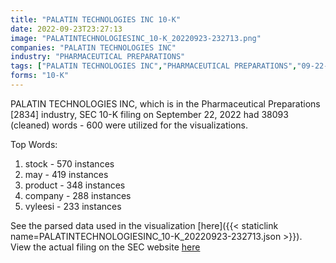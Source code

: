 ```yaml
---
title: "PALATIN TECHNOLOGIES INC 10-K"
date: 2022-09-23T23:27:13
image: "PALATINTECHNOLOGIESINC_10-K_20220923-232713.png"
companies: "PALATIN TECHNOLOGIES INC"
industry: "PHARMACEUTICAL PREPARATIONS"
tags: ["PALATIN TECHNOLOGIES INC","PHARMACEUTICAL PREPARATIONS","09-22-2022","10-K"]
forms: "10-K"
---
```

PALATIN TECHNOLOGIES INC, which is in the Pharmaceutical Preparations [2834] industry, SEC 10-K filing on September 22, 2022 had 38093 (cleaned) words - 600 were utilized for the visualizations.

Top Words:
1. stock - 570 instances
2. may - 419 instances
3. product - 348 instances
4. company - 288 instances
5. vyleesi - 233 instances


See the parsed data used in the visualization [here]({{< staticlink name=PALATINTECHNOLOGIESINC_10-K_20220923-232713.json >}}).  
View the actual filing on the SEC website [here](https://www.sec.gov/Archives/edgar/data/911216/0001654954-22-012862.txt)